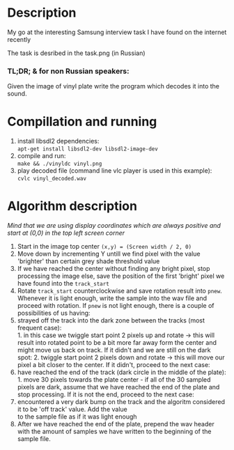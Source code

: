Description
===========
My go at the interesting Samsung interview task I have found on the internet recently

The task is desribed in the task.png (in Russian)

### TL;DR; & for non Russian speakers:

Given the image of vinyl plate write the program which decodes it into the sound.


Compillation and running
========================

1. install libsdl2 dependencies:  
        `apt-get install libsdl2-dev libsdl2-image-dev`
2. compile and run:  
        `make && ./vinyldc vinyl.png`
3. play decoded file (command line vlc player is used in this example):  
        `cvlc vinyl_decoded.wav`

Algorithm description
=====================

*Mind that we are using display coordinates which are always positive and start at (0,0) in the top left screen corner*

1. Start in the image top center `(x,y) = (Screen width / 2, 0)`
2. Move down by incrementing Y untill we find pixel with the value 'brighter' than certain grey shade threshold value
  1. If we have reached the center without finding any bright pixel, stop processing the image else, save the position of the first 'bright' pixel we have found into the `track_start`
3. Rotate `track_start` counterclockwise and save rotation result into `pnew`. Whenever it is light enough, write the sample into the wav file and proceed with rotation. If `pnew` is not light enough, there is a couple of possibilities of us having:  
  1. strayed off the track into the dark zone between the tracks (most frequent case):  
    1. in this case we twiggle start point 2 pixels up and rotate -> this will result into rotated point to be a bit more far away form the center and might move us back on track. If it didn't and we are still on the dark spot:
    2. twiggle start point 2 pixels down and rotate -> this will move our pixel a bit closer to the center. If it didn't, proceed to the next case:  
  2. have reached the end of the track (dark circle in the middle of the plate):  
    1. move 30 pixels towards the plate center - if all of the 30 sampled pixels are dark, assume that we have reached the end of the plate and stop processing. If it is not the end, proceed to the next case:  
  3. encountered a very dark bump on the track and the algoritm considered it to be 'off track' value. Add the value  
to the sample file as if it was light enough  
4. After we have reached the end of the plate, prepend the wav header with the amount of samples we have written to the beginning of the sample file.

